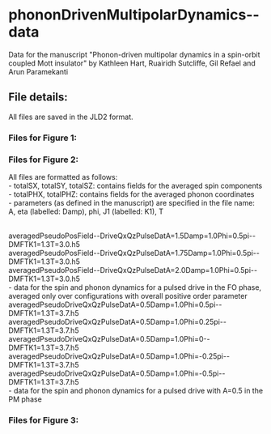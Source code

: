 # phononDrivenMultipolarDynamics--data
Data for the manuscript "Phonon-driven multipolar dynamics in a spin-orbit coupled Mott insulator"
by Kathleen Hart, Ruairidh Sutcliffe, Gil Refael and Arun Paramekanti

## File details:
All files are saved in the JLD2 format.

### Files for Figure 1:

### Files for Figure 2:
All files are formatted as follows:<br />
    - totalSX, totalSY, totalSZ: contains fields for the averaged spin components<br />
    - totalPHX, totalPHZ: contains fields for the averaged phonon coordinates<br />
    - parameters (as defined in the manuscript) are specified in the file name: A, eta (labelled: Damp), phi, J1 (labelled: K1), T<br /><br />
    
averagedPseudoPosField--DriveQxQzPulseDatA=1.5Damp=1.0Phi=0.5pi--DMFTK1=1.3T=3.0.h5<br />
averagedPseudoPosField--DriveQxQzPulseDatA=1.75Damp=1.0Phi=0.5pi--DMFTK1=1.3T=3.0.h5<br />
averagedPseudoPosField--DriveQxQzPulseDatA=2.0Damp=1.0Phi=0.5pi--DMFTK1=1.3T=3.0.h5<br />
    - data for the spin and phonon dynamics for a pulsed drive in the FO phase, averaged only over configurations with overall positive order parameter<br />
averagedPseudoDriveQxQzPulseDatA=0.5Damp=1.0Phi=0.5pi--DMFTK1=1.3T=3.7.h5<br />
averagedPseudoDriveQxQzPulseDatA=0.5Damp=1.0Phi=0.25pi--DMFTK1=1.3T=3.7.h5<br />
averagedPseudoDriveQxQzPulseDatA=0.5Damp=1.0Phi=0--DMFTK1=1.3T=3.7.h5<br />
averagedPseudoDriveQxQzPulseDatA=0.5Damp=1.0Phi=-0.25pi--DMFTK1=1.3T=3.7.h5<br />
averagedPseudoDriveQxQzPulseDatA=0.5Damp=1.0Phi=-0.5pi--DMFTK1=1.3T=3.7.h5<br />
    - data for the spin and phonon dynamics for a pulsed drive with A=0.5 in the PM phase<br />

### Files for Figure 3:

